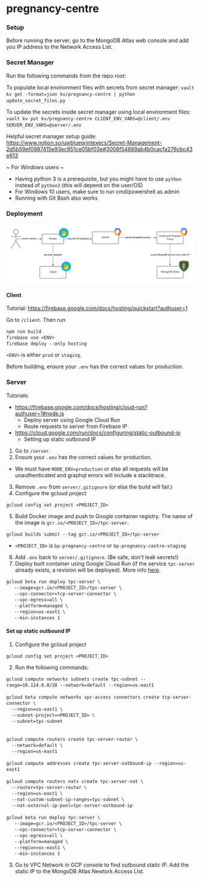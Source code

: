 # pregnancy-centre

### Setup
Before running the server, go to the MongoDB Atlas web console and add you IP address to the Network Access List.

### Secret Manager
Run the following commands from the repo root:

To populate local environment files with secrets from secret manager:
`vault kv get -format=json kv/pregnancy-centre | python update_secret_files.py`

To update the secrets inside secret manager using local environment files:
`vault kv put kv/pregnancy-centre CLIENT_ENV_VARS=@client/.env SERVER_ENV_VARS=@server/.env`

Helpful secret manager setup guide:
https://www.notion.so/uwblueprintexecs/Secret-Management-2d5b59ef0987415e93ec951ce05bf03e#3008f54889ab4b0cacfa276cbc43e613

~ For Windows users ~
- Having python 3 is a prerequisite, but you might have to use `python` instead of `python3` (this will depend on the user/OS)
- For Windows 10 users, make sure to run cmd/powershell as admin
- Running with Git Bash also works


### Deployment
![Diagram of deployment architecture](images/TPC-Deployment-Architecture.png)

#### Client
Tutorial: https://firebase.google.com/docs/hosting/quickstart?authuser=1

Go to `/client`. Then run
```
npm run build
firebase use <ENV>
firebase deploy --only hosting
```


`<ENV>` is either `prod` or `staging`.

Before building, ensure your `.env` has the correct values for production.

### Server
Tutorials:
+ https://firebase.google.com/docs/hosting/cloud-run?authuser=1#node.js 
  + Deploy server using Google Cloud Run
  + Route requests to server from Firebase IP
+ https://cloud.google.com/run/docs/configuring/static-outbound-ip
  + Setting up static outbound IP

1. Go to `/server`.
2. Ensure your `.env` has the correct values for production.
  + We must have `NODE_ENV=production` or else all requests will be unauthenticated and graphql errors will include a stacktrace.
3. Remove `.env` from `server/.gitignore` (or else the build will fail.)
4. Configure the gcloud project
```
gcloud config set project <PROJECT_ID>
```
5. Build Docker image and push to Google container registry. The name of the image is `gcr.io/<PROJECT_ID>/tpc-server`. 
```
gcloud builds submit --tag gcr.io/<PROJECT_ID>/tpc-server
```
+ `<PROJECT_ID>` is `bp-pregnancy-centre` or `bp-pregnancy-centre-staging`
6. Add `.env` back to `server/.gitignore`. (Be safe, don't leak secrets!)
7. Deploy built container using Google Cloud Run (if the service `tpc-server` already exists, a revision will be deployed). More info [here](https://cloud.google.com/run/docs/deploying#revision).
```
gcloud beta run deploy tpc-server \
   --image=gcr.io/<PROJECT_ID>/tpc-server \
   --vpc-connector=tcp-server-connector \
   --vpc-egress=all \
   --platform=managed \
   --region=us-east1 \
   --min-instances 1
```

#### Set up static outbound IP

1. Configure the gcloud project
```
gcloud config set project <PROJECT_ID>
```
2. Run the following commands:
```
gcloud compute networks subnets create tpc-subnet --range=10.124.0.0/28 --network=default --region=us-east1

gcloud beta compute networks vpc-access connectors create tcp-server-connector \
  --region=us-east1 \
  --subnet-project=<PROJECT_ID> \
  --subnet=tpc-subnet


gcloud compute routers create tpc-server-router \
  --network=default \
  --region=us-east1

gcloud compute addresses create tpc-server-outbound-ip --region=us-east1

gcloud compute routers nats create tpc-server-nat \
  --router=tpc-server-router \
  --region=us-east1 \
  --nat-custom-subnet-ip-ranges=tpc-subnet \
  --nat-external-ip-pool=tpc-server-outbound-ip

gcloud beta run deploy tpc-server \
   --image=gcr.io/<PROJECT_ID>/tpc-server \
   --vpc-connector=tcp-server-connector \
   --vpc-egress=all \
   --platform=managed \
   --region=us-east1 \
   --min-instances 1
```
3. Go to VPC Network in GCP console to find outbound static IP. Add the static IP to the MongoDB Atlas Newtork Access List.
